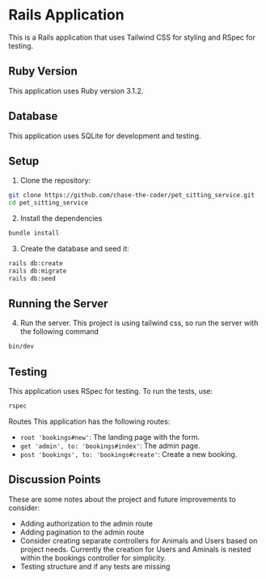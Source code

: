 # Rails Application

This is a Rails application that uses Tailwind CSS for styling and RSpec for testing.

## Ruby Version

This application uses Ruby version 3.1.2.

## Database

This application uses SQLite for development and testing.

## Setup

1. Clone the repository:

```bash
git clone https://github.com/chase-the-coder/pet_sitting_service.git
cd pet_sitting_service
```

2. Install the dependencies

```bash
bundle install
```

3. Create the database and seed it:

```bash
rails db:create
rails db:migrate
rails db:seed
```

## Running the Server

4. Run the server. This project is using tailwind css, so run the server with the following command

```bash
bin/dev
```

## Testing

This application uses RSpec for testing. To run the tests, use:

```bash
rspec
```

Routes
This application has the following routes:

- `root 'bookings#new'`: The landing page with the form.
- `get 'admin', to: 'bookings#index'`: The admin page.
- `post 'bookings', to: 'bookings#create'`: Create a new booking.

## Discussion Points

These are some notes about the project and future improvements to consider:

- Adding authorization to the admin route
- Adding pagination to the admin route
- Consider creating separate controllers for Animals and Users based on project needs. Currently the creation for Users and Aminals is nested within the bookings controller for simplicity.
- Testing structure and if any tests are missing

